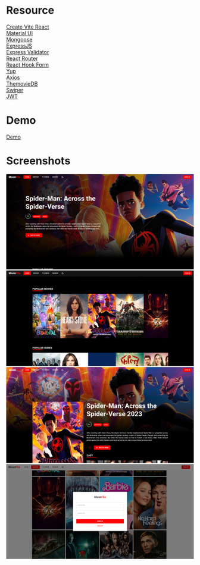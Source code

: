 # Resource

[Create Vite React](https://vitejs.dev/guide/)<br>
[Material UI](https://mui.com/material-ui/getting-started/installation/)<br>
[Mongoose](https://mongoosejs.com/)<br>
[ExpressJS](https://expressjs.com/)<br>
[Express Validator](https://express-validator.github.io/docs/)<br>
[React Router](https://reactrouter.com/)<br>
[React Hook Form](https://react-hook-form.com/)<br>
[Yup](https://github.com/jquense/yup/)<br>
[Axios](https://axios-http.com/)<br>
[ThemovieDB](https://www.themoviedb.org/)<br>
[Swiper](https://swiperjs.com/)<br>
[JWT](https://github.com/auth0/node-jsonwebtoken)<br>
# Demo 
[Demo](https://mern-movies-app.vercel.app/)
# Screenshots
![Intro](/assets/img/demo/intro.png)
![List](/assets/img/demo/list.png)
![Detail](/assets/img/demo/detail.png)
![Modal](/assets/img/demo/modal.png)